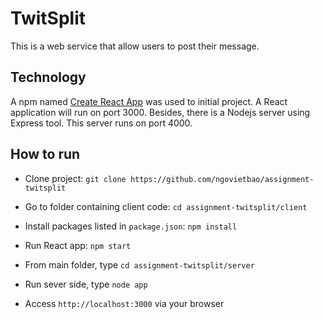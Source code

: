 # TwitSplit

This is a web service that allow users to post their message.

## Technology
A npm named [Create React App](https://github.com/facebookincubator/create-react-app) was used to initial project. A React application will run on port 3000. Besides, there is a Nodejs server using Express tool. This server runs on port 4000.

## How to run
* Clone project: `git clone https://github.com/ngovietbao/assignment-twitsplit`

* Go to folder containing client code: `cd assignment-twitsplit/client`
* Install packages listed in `package.json`: `npm install`
* Run React app: `npm start`

* From main folder, type `cd assignment-twitsplit/server`
* Run sever side, type `node app`

* Access `http://localhost:3000` via your browser
